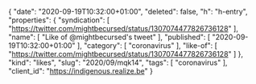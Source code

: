 {
  "date": "2020-09-19T10:32:00+01:00",
  "deleted": false,
  "h": "h-entry",
  "properties": {
    "syndication": [
      "https://twitter.com/mightbecursed/status/1307074477826736128"
    ],
    "name": [
      "Like of @mightbecursed's tweet"
    ],
    "published": [
      "2020-09-19T10:32:00+01:00"
    ],
    "category": [
      "coronavirus"
    ],
    "like-of": [
      "https://twitter.com/mightbecursed/status/1307074477826736128"
    ]
  },
  "kind": "likes",
  "slug": "2020/09/mqk14",
  "tags": [
    "coronavirus"
  ],
  "client_id": "https://indigenous.realize.be"
}
